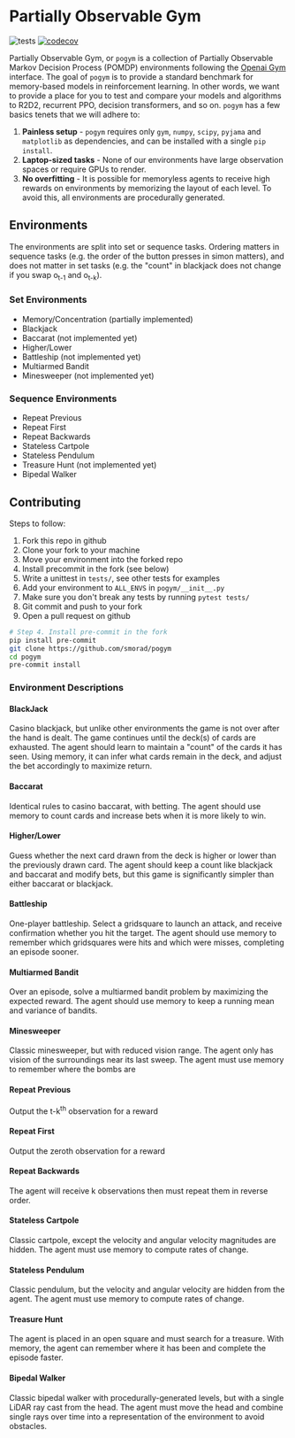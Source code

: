 # Partially Observable Gym
![tests](https://github.com/smorad/pogym/actions/workflows/python-app.yml/badge.svg)
[![codecov](https://codecov.io/gh/smorad/pogym/branch/master/graph/badge.svg?token=I47IDFZXSV)](https://codecov.io/gh/smorad/pogym)

Partially Observable Gym, or `pogym` is a collection of Partially Observable Markov Decision Process (POMDP) environments following the [Openai Gym](https://github.com/openai/gym) interface. The goal of `pogym` is to provide a standard benchmark for memory-based models in reinforcement learning. In other words, we want to provide a place for you to test and compare your models and algorithms to R2D2, recurrent PPO, decision transformers, and so on. `pogym` has a few basics tenets that we will adhere to:
1. **Painless setup** - `pogym` requires only `gym`, `numpy`, `scipy`, `pyjama` and `matplotlib` as dependencies, and can be installed with a single `pip install`.
2. **Laptop-sized tasks** - None of our environments have large observation spaces or require GPUs to render.
3. **No overfitting** - It is possible for memoryless agents to receive high rewards on environments by memorizing the layout of each level. To avoid this, all environments are procedurally generated. 

## Environments
The environments are split into set or sequence tasks. Ordering matters in sequence tasks (e.g. the order of the button presses in simon matters), and does not matter in set tasks (e.g. the "count" in blackjack does not change if you swap o<sub>t-1</sub> and o<sub>t-k</sub>).

### Set Environments
* Memory/Concentration (partially implemented)
* Blackjack
* Baccarat (not implemented yet)
* Higher/Lower
* Battleship (not implemented yet)
* Multiarmed Bandit
* Minesweeper (not implemented yet)

### Sequence Environments
* Repeat Previous
* Repeat First
* Repeat Backwards
* Stateless Cartpole
* Stateless Pendulum
* Treasure Hunt (not implemented yet)
* Bipedal Walker

## Contributing
Steps to follow:
1. Fork this repo in github
2. Clone your fork to your machine
3. Move your environment into the forked repo
4. Install precommit in the fork (see below)
5. Write a unittest in `tests/`, see other tests for examples
6. Add your environment to `ALL_ENVS` in `pogym/__init__.py`
7. Make sure you don't break any tests by running `pytest tests/`
8. Git commit and push to your fork
9. Open a pull request on github


```bash
# Step 4. Install pre-commit in the fork
pip install pre-commit
git clone https://github.com/smorad/pogym
cd pogym
pre-commit install
```


### Environment Descriptions
#### BlackJack
Casino blackjack, but unlike other environments the game is not over after the hand is dealt. The game continues until the deck(s) of cards are exhausted. The agent should learn to maintain a "count" of the cards it has seen. Using memory, it can infer what cards remain in the deck, and adjust the bet accordingly to maximize return.
#### Baccarat
Identical rules to casino baccarat, with betting. The agent should use memory to count cards and increase bets when it is more likely to win.
#### Higher/Lower
Guess whether the next card drawn from the deck is higher or lower than the previously drawn card. The agent should keep a count like blackjack and baccarat and modify bets, but this game is significantly simpler than either baccarat or blackjack.
#### Battleship
One-player battleship. Select a gridsquare to launch an attack, and receive confirmation whether you hit the target. The agent should use memory to remember which gridsquares were hits and which were misses, completing an episode sooner.
#### Multiarmed Bandit
Over an episode, solve a multiarmed bandit problem by maximizing the expected reward. The agent should use memory to keep a running mean and variance of bandits.
#### Minesweeper
Classic minesweeper, but with reduced vision range. The agent only has vision of the surroundings near its last sweep. The agent must use memory to remember where the bombs are
#### Repeat Previous
Output the t-k<sup>th</sup> observation for a reward
#### Repeat First
Output the zeroth observation for a reward
#### Repeat Backwards
The agent will receive k observations then must repeat them in reverse order.
#### Stateless Cartpole
Classic cartpole, except the velocity and angular velocity magnitudes are hidden. The agent must use memory to compute rates of change.
#### Stateless Pendulum
Classic pendulum, but the velocity and angular velocity are hidden from the agent. The agent must use memory to compute rates of change.
#### Treasure Hunt
The agent is placed in an open square and must search for a treasure. With memory, the agent can remember where it has been and complete the episode faster.
#### Bipedal Walker
Classic bipedal walker with procedurally-generated levels, but with a single LiDAR ray cast from the head. The agent must move the head and combine single rays over time into a representation of the environment to avoid obstacles.
